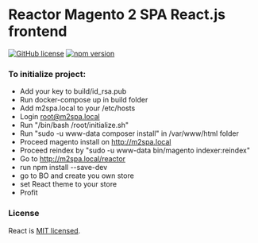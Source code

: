 # Reactor Magento 2 SPA React.js frontend

[![GitHub license](https://img.shields.io/badge/license-MIT-blue.svg)](https://github.com/facebook/react/blob/master/LICENSE) 
[![npm version](https://img.shields.io/npm/v/react.svg?style=flat)](https://www.npmjs.com/package/react)

### To initialize project:
- Add your key to build/id_rsa.pub
- Run docker-compose up in build folder
- Add m2spa.local to your /etc/hosts
- Login root@m2spa.local
- Run "/bin/bash /root/initialize.sh"
- Run "sudo -u www-data composer install" in /var/www/html folder
- Proceed magento install on http://m2spa.local
- Proceed reindex by "sudo -u www-data bin/magento indexer:reindex"
- Go to http://m2spa.local/reactor
- run npm install --save-dev
- go to BO and create you own store
- set React theme to your store
- Profit

### License

React is [MIT licensed](./LICENSE).